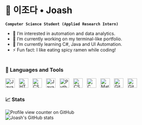 # 🐥 이조다 • Joash

**`Computer Science Student (Applied Research Intern)`**  

- 👀 I’m interested in automation and data analytics.
- 🔭 I’m currently working on my terminal-like portfolio.
- 🌱 I’m currently learning C#, Java and UI Automation.
- ⚡ Fun fact: I like eating spicy ramen while coding!

#

### 🤖 Languages and Tools

<img align="left" alt="Java" width="30px" style="padding-right:10px;" src="https://cdn.jsdelivr.net/gh/devicons/devicon/icons/java/java-original.svg"/>
<img align="left" alt="HTML" width="30px" style="padding-right:10px;" src="https://cdn.jsdelivr.net/gh/devicons/devicon/icons/html5/html5-original.svg" />
<img align="left" alt="CSS" width="30px" style="padding-right:10px;" src="https://cdn.jsdelivr.net/gh/devicons/devicon/icons/css3/css3-original.svg" />
<img align="left" alt="JavaScript" width="30px" style="padding-right:10px;" src="https://cdn.jsdelivr.net/gh/devicons/devicon/icons/javascript/javascript-original.svg" />
<img align="left" alt="Python" width="30px" style="padding-right:10px;" src="https://cdn.jsdelivr.net/gh/devicons/devicon/icons/python/python-original.svg" />
<img align="left" alt="CSharp" width="30px" style="padding-right:10px;" src="https://cdn.jsdelivr.net/gh/devicons/devicon/icons/csharp/csharp-original.svg" />
<img align="left" alt="C" width="30px" style="padding-right:10px;" src="https://cdn.jsdelivr.net/gh/devicons/devicon/icons/c/c-original.svg" />
<img align="left" alt="Matlab" width="30px" style="padding-right:10px;" src="https://cdn.jsdelivr.net/gh/devicons/devicon/icons/matlab/matlab-original.svg" />
<img align="left" alt="Git" width="30px" style="padding-right:10px;" src="https://cdn.jsdelivr.net/gh/devicons/devicon/icons/git/git-original.svg" />
<img align="left" alt="GitHub" width="30px" style="padding-right:10px;" src="https://cdn.jsdelivr.net/gh/devicons/devicon/icons/github/github-original.svg" />
</br>

#

### 📈 Stats
![Profile view counter on GitHub](https://komarev.com/ghpvc/?username=zhoda-lii)  
![Joash's GitHub stats](https://github-readme-stats.vercel.app/api?username=zhoda-lii&show_icons=true&theme=github_dark_dimmed)

<!--
**zhoda-lii/zhoda-lii** is a ✨ _special_ ✨ repository because its `README.md` (this file) appears on your GitHub profile.

Here are some ideas to get you started:

- 👀 I’m interested in ...
- 🔭 I’m currently working on ...
- 🌱 I’m currently learning ...
- 💞️ I’m looking to collaborate on ...
- 🤔 I’m looking for help with ...
- 💬 Ask me about ...
- 📫 How to reach me: ...
- 😄 Pronouns: ...
- ⚡ Fun fact: ...
-->
